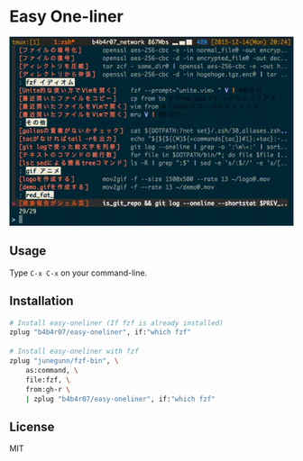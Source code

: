 # Easy One-liner

![](https://raw.githubusercontent.com/b4b4r07/screenshots/master/easy-oneliner/demo.gif)

## Usage

Type `C-x C-x` on your command-line.

## Installation

```zsh
# Install easy-oneliner (If fzf is already installed)
zplug "b4b4r07/easy-oneliner", if:"which fzf"

# Install easy-oneliner with fzf
zplug "junegunn/fzf-bin", \
    as:command, \
    file:fzf, \
    from:gh-r \
    | zplug "b4b4r07/easy-oneliner", if:"which fzf"
```

## License

MIT
